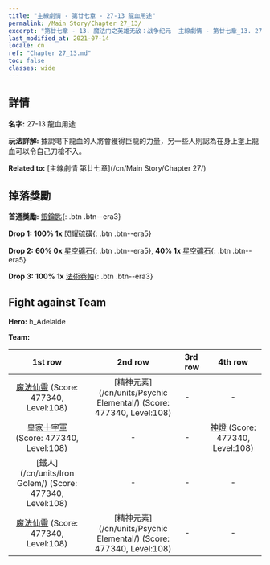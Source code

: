 ```yaml
---
title: "主線劇情 - 第廿七章 - 27-13 龍血用途"
permalink: /Main Story/Chapter 27_13/
excerpt: "第廿七章 - 13. 魔法门之英雄无敌：战争纪元  主線劇情 - 第廿七章_13. 27-13 龍血用途"
last_modified_at: 2021-07-14
locale: cn
ref: "Chapter 27_13.md"
toc: false
classes: wide
---
```


## 詳情

 **名字:** 27-13 龍血用途

 **玩法詳解:** 據說喝下龍血的人將會獲得巨龍的力量，另一些人則認為在身上塗上龍血可以令自己刀槍不入。

 **Related to:** [主線劇情 第廿七章](/cn/Main Story/Chapter 27/)

## 掉落獎勵

 **首通獎勵:** [銀鑰匙](/cn/Items/con_693/){: .btn .btn--era3}

 **Drop 1:** **100% 1x** [閃耀硫磺](/cn/Items/mat_99/){: .btn .btn--era5}

 **Drop 2:** **60% 0x** [星空礦石](/cn/Items/mat_89/){: .btn .btn--era5}, **40% 1x** [星空礦石](/cn/Items/mat_89/){: .btn .btn--era5}

 **Drop 3:** **100% 1x** [法術卷軸](/cn/Items/con_694/){: .btn .btn--era3}


## Fight against Team
 **Hero:** h_Adelaide

 **Team:**


  | 1st row | 2nd row | 3rd row | 4th row |
  |:----:|:----:|:----|:----:|
  | [魔法仙靈](/cn/units/Sprite/) (Score: 477340, Level:108)  | [精神元素](/cn/units/Psychic Elemental/) (Score: 477340, Level:108)  | - | - |
  | [皇家十字軍](/cn/units/Swordsman/) (Score: 477340, Level:108)  | - | - | [神燈](/cn/units/Genie/) (Score: 477340, Level:108)  |
  | [鐵人](/cn/units/Iron Golem/) (Score: 477340, Level:108)  | - | - | - |
  | [魔法仙靈](/cn/units/Sprite/) (Score: 477340, Level:108)  | [精神元素](/cn/units/Psychic Elemental/) (Score: 477340, Level:108)  | - | - |


